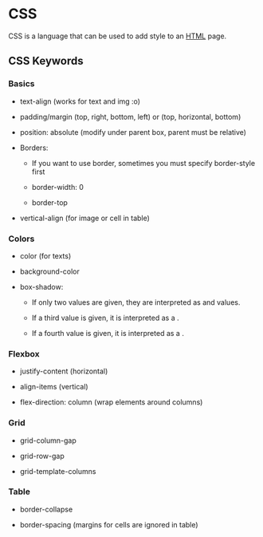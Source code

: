# CSS

CSS is a language that can be used to add style to an [HTML](/wiki/HTML) page.

## CSS Keywords
### Basics
- text-align (works for text and img :o)
- padding/margin (top, right, bottom, left) or (top, horizontal, bottom)
- position: absolute (modify under parent box, parent must be relative)
- Borders:
    - If you want to use border, sometimes you must specify border-style first
    - border-width: 0
    - border-top
- vertical-align (for image or cell in table)

### Colors
- color (for texts)
- background-color
- box-shadow:
    - If only two values are given, they are interpreted as <offset-x> and <offset-y> values.
    - If a third value is given, it is interpreted as a <blur-radius>.
    - If a fourth value is given, it is interpreted as a <spread-radius>.

### Flexbox
- justify-content (horizontal)
- align-items (vertical)
- flex-direction: column (wrap elements around columns)

### Grid
- grid-column-gap
- grid-row-gap
- grid-template-columns

### Table
- border-collapse
- border-spacing (margins for cells are ignored in table)